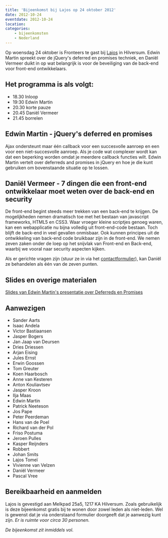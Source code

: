 ```yaml
---
title: 'Bijeenkomst bij Lajos op 24 oktober 2012'
date: 2012-10-24
eventdate: 2012-10-24
location:
categories:
    - bijeenkomsten
    - Nederland
---
```


Op woensdag 24 oktober is Fronteers te gast bij [Lajos](http://lajos.nl) in Hilversum. Edwin Martin spreekt over de jQuery's deferred en promises techniek, en Daniël Vermeer duikt in op wat belangrijk is voor de beveiliging van de back-end voor front-end ontwikkelaars.

## Het programma is als volgt:

-   18.30 Inloop
-   19:30 Edwin Martin
-   20.30 korte pauze
-   20.45 Daniël Vermeer
-   21.45 borrelen

## Edwin Martin - jQuery's deferred en promises

Ajax ondersteunt maar één callback voor een succesvolle aanroep en een voor een niet-succesvolle aanroep. Als je code wat complexer wordt kan dat een beperking worden omdat je meerdere callback functies wilt. Edwin Martin vertelt over deferreds and promises in jQuery en hoe je die kunt gebruiken om bovenstaande situatie op te lossen.

## Daniël Vermeer - 7 dingen die een front-end ontwikkelaar moet weten over de back-end en security

De front-end begint steeds meer trekken van een back-end te krijgen. De mogelijkheden nemen dramatisch toe met het bestaan van javascript frameworks, HTML5 en CSS3. Waar vroeger kleine scriptjes genoeg waren, kan een webapplicatie nu bijna volledig uit front-end-code bestaan. Toch blijft de back-end in veel gevallen onmisbaar. Ook kunnen principes uit de ontwikkeling van back-end code bruikbaar zijn in de front-end. We nemen zeven zaken onder de loep op het snijvlak van Front-end en Back-end, waarbij we vooral naar security aspecten kijken.

Als er gerichte vragen zijn (stuur ze in via het [contactformulier](/contact)), kan Daniël ze behandelen als één van de zeven punten.

## Slides en overige materialen

[Slides van Edwin Martin's presentatie over Deferreds en Promises](http://www.bitstorm.org/jquery/2012-presentatie-deferred-promises/)

## Aanwezigen

-   Sander Aarts
-   Isaac Andela
-   Victor Bastiaansen
-   Jasper Bogers
-   Jan Jaap van Deursen
-   Dries Driessen
-   Arjan Eising
-   Jules Ernst
-   Erwin Goossen
-   Tom Greuter
-   Koen Haarbosch
-   Anne van Kesteren
-   Anton Kouliavtsev
-   Jasper Kroon
-   Ilja Maas
-   Edwin Martin
-   Patrick Neeteson
-   Jos Pape
-   Peter Peerdeman
-   Hans van de Poel
-   Richard van der Pol
-   Friso Postuma
-   Jeroen Pulles
-   Kasper Reijnders
-   Robbert
-   Johan Smits
-   Lajos Tomeï
-   Vivienne van Velzen
-   Daniël Vermeer
-   Pascal Vree

## Bereikbaarheid en aanmelden

Lajos is gevestigd aan Melkpad 25a5, 1217 KA Hilversum. Zoals gebruikelijk is deze bijeenkomst gratis bij te wonen door zowel leden als niet-leden. Wel is gewenst dat je via onderstaand formulier doorgeeft dat je aanwezig kunt zijn. _Er is ruimte voor circa 30 personen._

_De bijeenkomst zit inmiddels vol._
